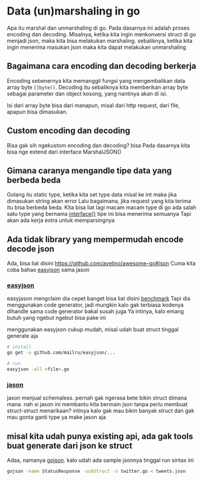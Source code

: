 # Data (un)marshaling in go

Apa itu marshal dan unmarshaling di go. Pada dasarnya ini adalah proses encoding dan decoding.
Misalnya, ketika kita ingin menkonversi struct di go menjadi json, maka kita bisa melakukan marshaling.
sebaliknya, ketika kita ingin menerima masukan json maka kita dapat melakukan unmarshaling

## Bagaimana cara encoding dan decoding berkerja

Encoding sebenernya kita memanggil fungsi yang mengembalikan data array byte `[]byte()`.
Decoding itu sebaliknya kita memberikan array byte sebagai parameter dan object kosong,
yang nantinya akan di isi.

Isi dari array byte bisa dari manapun, misal dari http request, dari file, apapun bisa dimasukan.

## Custom encoding dan decoding

Bisa gak sih ngekustom encoding dan decoding? bisa
Pada dasarnya kita bisa nge extend dari interface MarshalJSON()

## Gimana caranya mengandle tipe data yang berbeda beda

Golang itu static type, ketika kita set type data misal ke int maka jika dimasukan string akan error
Lalu bagaimana, jika request yang kita terima itu bisa berbeda beda. Kita bisa liat lagi macam macam type di go
ada salah satu type yang bernama [interface{}](https://tour.golang.org/methods/14) tipe ini bisa menerima semuanya
Tapi akan ada kerja extra untuk memparsingnya

## Ada tidak library yang mempermudah encode decode json

Ada, bisa liat disini https://github.com/avelino/awesome-go#json
Cuma kita coba bahas [easyjson](https://github.com/mailru/easyjson) sama jason

### [easyjson](https://github.com/mailru/easyjson)

easyjason mengclaim dia cepet banget bisa liat disini [benchmark](https://github.com/mailru/easyjson#unmarshaling)
Tapi dia menggunakan code generator, jadi mungkin kalo gak terbiasa kodenya dihandle sama code generator bakal susah juga
Ya intinya, kalo emang butuh yang ngebut ngebut bisa pake ini

menggunakan easyjson cukup mudah, misal udah buat struct tinggal generate aja

```bash
# install
go get -u github.com/mailru/easyjson/...

# run
easyjson -all <file>.go
```

### [jason](https://github.com/antonholmquist/jason)

jason menjual schemaless. pernah gak ngerasa bete bikin struct dimana mana. nah si jason ini membantu kita bermain json tanpa
perlu membuat struct-struct menarikaan? intinya kalo gak mau bikin banyak struct dan gak mau gonta ganti type ya make jason aja

## misal kita udah punya existing api, ada gak tools buat generate dari json ke struct

Adaa, namanya [gojson](https://github.com/ChimeraCoder/gojson). kalo udah ada sample jsonnya tinggal run sintax ini

```bash
gojson -name StatusResponse -subStruct -o twitter.go < tweets.json
```